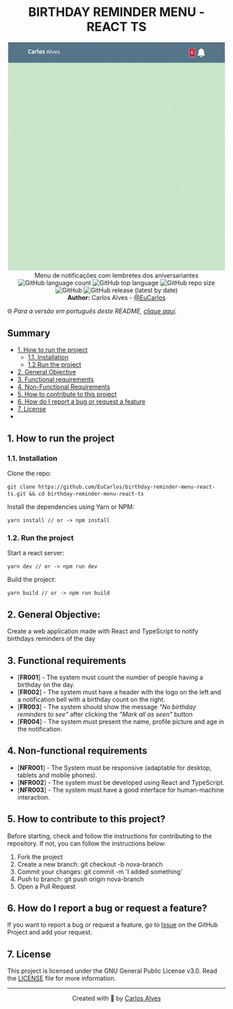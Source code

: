 <h1 align="center">BIRTHDAY REMINDER MENU - REACT TS</h1>


<p align="center">
    <img src="./docs/1.gif" width="500" /><br>
    Menu de notificações com lembretes dos aniversariantes<br>
    <img alt="GitHub language count" src="https://img.shields.io/github/languages/count/EuCarlos/birthday-reminder-menu-react-ts?style=flat-square">
    <img alt="GitHub top language" src="https://img.shields.io/github/languages/top/EuCarlos/birthday-reminder-menu-react-ts?color=orange&style=flat-square">
    <img alt="GitHub repo size" src="https://img.shields.io/github/repo-size/EuCarlos/birthday-reminder-menu-react-ts?color=yellow&style=flat-square">
    <img alt="GitHub" src="https://img.shields.io/github/license/EuCarlos/birthday-reminder-menu-react-ts?style=flat-square">
    <img alt="GitHub release (latest by date)" src="https://img.shields.io/github/v/release/eucarlos/birthday-reminder-menu-react-ts?style=flat-square">
    <br><b>Author:</b> Carlos Alves - <a href="https://github.com/EuCarlos">@EuCarlos</a>
</p>

🌐 _Para a versão em português deste README, [clique aqui](./docs/locales/pt_BR/README.md)._

## Summary
- [1. How to run the project](#1-how-to-run-the-project)
    - [1.1. Installation](#11-installation)
    - [1.2 Run the project](#12-run-the-project)
- [2. General Objective](#2-general-objective)
- [3. Functional requirements](#3-functional-requirements)
- [4. Non-Functional Requirements](#4-non-functional-requirements)
- [5. How to contribute to this project](#5-how-to-contribute-to-this-project)
- [6. How do I report a bug or request a feature](#6-how-do-i-report-a-bug-or-request-a-feature)
- [7. License](#7-license)
- []()

## 1. How to run the project
### 1.1. Installation

Clone the repo:

    git clone https://github.com/EuCarlos/birthday-reminder-menu-react-ts.git && cd birthday-reminder-menu-react-ts

Install the dependencies using Yarn or NPM:

    yarn install // or -> npm install 

### 1.2. Run the project
Start a react server:

    yarn dev // or -> npm run dev


Build the project:

    yarn build // or -> npm run build

## 2. General Objective: 
Create a web application made with React and TypeScript to notify birthdays reminders of the day

## 3. Functional requirements
* [**FR001**] - The system must count the number of people having a birthday on the day.
* [**FR002**] - The system must have a header with the logo on the left and a notification bell with a birthday count on the right.
* [**FR003**] - The system should show the message _"No birthday reminders to see"_ after clicking the _"Mark all as seen"_ button
* [**FR004**] - The system must present the name, profile picture and age in the notification.

## 4. Non-functional requirements
* [**NFR001**] - The System must be responsive (adaptable for desktop, tablets and mobile phones).
* [**NFR002**] - The system must be developed using React and TypeScript.
* [**NFR003**] - The system must have a good interface for human-machine interaction.

## 5. How to contribute to this project?
Before starting, check and follow the instructions for contributing to the repository. If not, you can follow the instructions below:

1. Fork the project
2. Create a new branch: git checkout -b nova-branch
3. Commit your changes: git commit -m 'I added something'
4. Push to branch: git push origin nova-branch
5. Open a Pull Request

## 6. How do I report a bug or request a feature?
If you want to report a bug or request a feature, go to [Issue](https://github.com/eucarlos/birthday-reminder-menu-react-ts/issues) on the GitHub Project and add your request.

## 7. License
This project is licensed under the GNU General Public License v3.0. Read the [LICENSE](https://github.com/EuCarlos/birthday-reminder-menu-react-ts/blob/main/LICENSE) file for more information.
___

<p align="center">
Created with 💜 by <a href="https://github.com/eucarlos/">Carlos Alves</a>
</p>